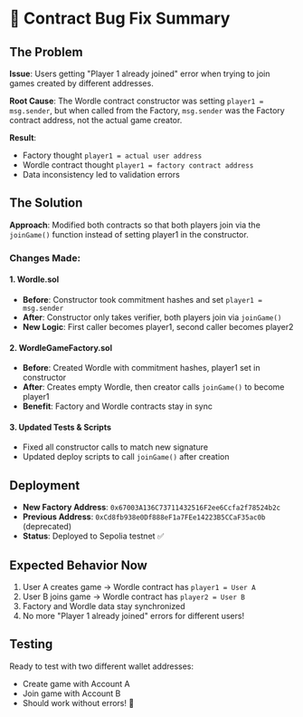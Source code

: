 # 🐛 Contract Bug Fix Summary

## The Problem
**Issue**: Users getting "Player 1 already joined" error when trying to join games created by different addresses.

**Root Cause**: The Wordle contract constructor was setting `player1 = msg.sender`, but when called from the Factory, `msg.sender` was the Factory contract address, not the actual game creator.

**Result**: 
- Factory thought `player1 = actual user address`
- Wordle contract thought `player1 = factory contract address`
- Data inconsistency led to validation errors

## The Solution
**Approach**: Modified both contracts so that both players join via the `joinGame()` function instead of setting player1 in the constructor.

### Changes Made:

#### 1. Wordle.sol
- **Before**: Constructor took commitment hashes and set `player1 = msg.sender`
- **After**: Constructor only takes verifier, both players join via `joinGame()`
- **New Logic**: First caller becomes player1, second caller becomes player2

#### 2. WordleGameFactory.sol  
- **Before**: Created Wordle with commitment hashes, player1 set in constructor
- **After**: Creates empty Wordle, then creator calls `joinGame()` to become player1
- **Benefit**: Factory and Wordle contracts stay in sync

#### 3. Updated Tests & Scripts
- Fixed all constructor calls to match new signature
- Updated deploy scripts to call `joinGame()` after creation

## Deployment
- **New Factory Address**: `0x67003A136C73711432516F2ee6Ccfa2f78524b2c`
- **Previous Address**: `0xCd8fb938e0Df888eF1a7FEe14223B5CCaF35ac0b` (deprecated)
- **Status**: Deployed to Sepolia testnet ✅

## Expected Behavior Now
1. User A creates game → Wordle contract has `player1 = User A`
2. User B joins game → Wordle contract has `player2 = User B` 
3. Factory and Wordle data stay synchronized
4. No more "Player 1 already joined" errors for different users!

## Testing
Ready to test with two different wallet addresses:
- Create game with Account A
- Join game with Account B  
- Should work without errors! 🎉